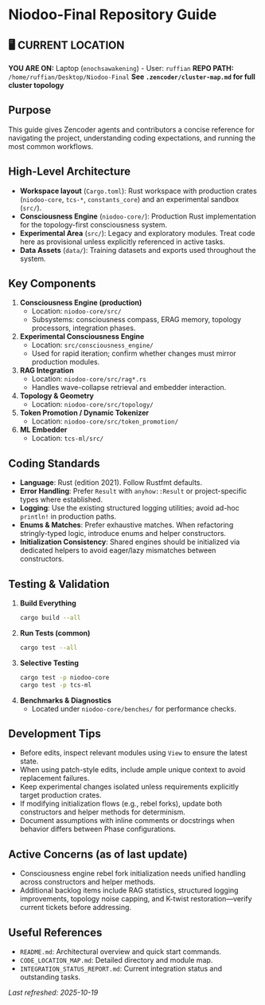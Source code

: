 # Niodoo-Final Repository Guide

## 🖥️ CURRENT LOCATION
**YOU ARE ON:** Laptop (`enochsawakening`) - User: `ruffian`
**REPO PATH:** `/home/ruffian/Desktop/Niodoo-Final`
**See `.zencoder/cluster-map.md` for full cluster topology**

## Purpose
This guide gives Zencoder agents and contributors a concise reference for navigating the project, understanding coding expectations, and running the most common workflows.

## High-Level Architecture
- **Workspace layout** (`Cargo.toml`): Rust workspace with production crates (`niodoo-core`, `tcs-*`, `constants_core`) and an experimental sandbox (`src/`).
- **Consciousness Engine** (`niodoo-core/`): Production Rust implementation for the topology-first consciousness system.
- **Experimental Area** (`src/`): Legacy and exploratory modules. Treat code here as provisional unless explicitly referenced in active tasks.
- **Data Assets** (`data/`): Training datasets and exports used throughout the system.

## Key Components
1. **Consciousness Engine (production)**
   - Location: `niodoo-core/src/`
   - Subsystems: consciousness compass, ERAG memory, topology processors, integration phases.
2. **Experimental Consciousness Engine**
   - Location: `src/consciousness_engine/`
   - Used for rapid iteration; confirm whether changes must mirror production modules.
3. **RAG Integration**
   - Location: `niodoo-core/src/rag*.rs`
   - Handles wave-collapse retrieval and embedder interaction.
4. **Topology & Geometry**
   - Location: `niodoo-core/src/topology/`
5. **Token Promotion / Dynamic Tokenizer**
   - Location: `niodoo-core/src/token_promotion/`
6. **ML Embedder**
   - Location: `tcs-ml/src/`

## Coding Standards
- **Language**: Rust (edition 2021). Follow Rustfmt defaults.
- **Error Handling**: Prefer `Result` with `anyhow::Result` or project-specific types where established.
- **Logging**: Use the existing structured logging utilities; avoid ad-hoc `println!` in production paths.
- **Enums & Matches**: Prefer exhaustive matches. When refactoring stringly-typed logic, introduce enums and helper constructors.
- **Initialization Consistency**: Shared engines should be initialized via dedicated helpers to avoid eager/lazy mismatches between constructors.

## Testing & Validation
1. **Build Everything**
   ```bash
   cargo build --all
   ```
2. **Run Tests (common)**
   ```bash
   cargo test --all
   ```
3. **Selective Testing**
   ```bash
   cargo test -p niodoo-core
   cargo test -p tcs-ml
   ```
4. **Benchmarks & Diagnostics**
   - Located under `niodoo-core/benches/` for performance checks.

## Development Tips
- Before edits, inspect relevant modules using `View` to ensure the latest state.
- When using patch-style edits, include ample unique context to avoid replacement failures.
- Keep experimental changes isolated unless requirements explicitly target production crates.
- If modifying initialization flows (e.g., rebel forks), update both constructors and helper methods for determinism.
- Document assumptions with inline comments or docstrings when behavior differs between Phase configurations.

## Active Concerns (as of last update)
- Consciousness engine rebel fork initialization needs unified handling across constructors and helper methods.
- Additional backlog items include RAG statistics, structured logging improvements, topology noise capping, and K-twist restoration—verify current tickets before addressing.

## Useful References
- `README.md`: Architectural overview and quick start commands.
- `CODE_LOCATION_MAP.md`: Detailed directory and module map.
- `INTEGRATION_STATUS_REPORT.md`: Current integration status and outstanding tasks.

_Last refreshed: 2025-10-19_